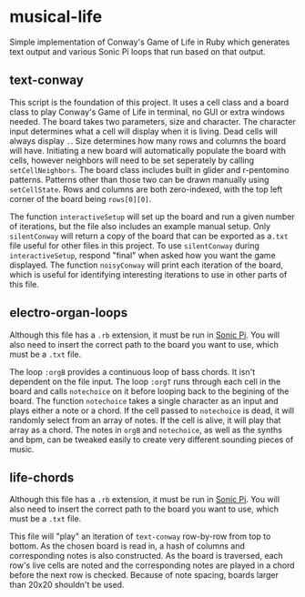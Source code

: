 # musical-life
Simple implementation of Conway's Game of Life in Ruby which generates text output and various Sonic Pi loops that run based on that output.

## text-conway
This script is the foundation of this project. It uses a cell class and a board class to play Conway's Game of Life in terminal, no GUI or extra windows needed. The board takes two parameters, size and character. The character input determines what a cell will display when it is living. Dead cells will always display `.`. Size determines how many rows and columns the board will have. Initiating a new board will automatically populate the board with cells, however neighbors will need to be set seperately by calling `setCellNeighbors`. The board class includes built in glider and r-pentomino patterns. Patterns other than those two can be drawn manually using `setCellState`. Rows and columns are both zero-indexed, with the top left corner of the board being `rows[0][0]`. 

The function `interactiveSetup` will set up the board and run a given number of iterations, but the file also includes an example manual setup. Only `silentConway` will return a copy of the board that can be exported as a`.txt` file useful for other files in this project. To use `silentConway` during `interactiveSetup`, respond "final" when asked how you want the game displayed. The function `noisyConway` will print each iteration of the board, which is useful for identifying interesting iterations to use in other parts of this file.

## electro-organ-loops
Although this file has a `.rb` extension, it must be run in [Sonic Pi](https://sonic-pi.net/). You will also need to insert the correct path to the board you want to use, which must be a `.txt` file.

The loop `:orgB` provides a continuous loop of bass chords. It isn't dependent on the file input. The loop `:orgT` runs through each cell in the board and calls `notechoice` on it before looping back to the begining of the board. The function `notechoice` takes a single character as an input and plays either a note or a chord. If the cell passed to `notechoice` is dead, it will randomly select from an array of notes. If the cell is alive, it will play that array as a chord. The notes in `orgB` and `notechoice`, as well as the synths and bpm, can be tweaked easily to create very different sounding pieces of music. 

## life-chords
Although this file has a `.rb` extension, it must be run in [Sonic Pi](https://sonic-pi.net/). You will also need to insert the correct path to the board you want to use, which must be a `.txt` file.

This file will "play" an iteration of `text-conway` row-by-row from top to bottom. As the chosen board is read in, a hash of columns and corresponding notes is also constructed. As the board is traversed, each row's live cells are noted and the corresponding notes are played in a chord before the next row is checked. Because of note spacing, boards larger than 20x20 shouldn't be used.
